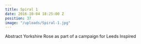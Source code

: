 ```yaml
---
title: Spiral 1
date: 2016-10-04 18:25:00 Z
position: 37
image: "/uploads/Spiral-1.jpg"
---
```


Abstract Yorkshire Rose as part of a campaign for Leeds Inspired